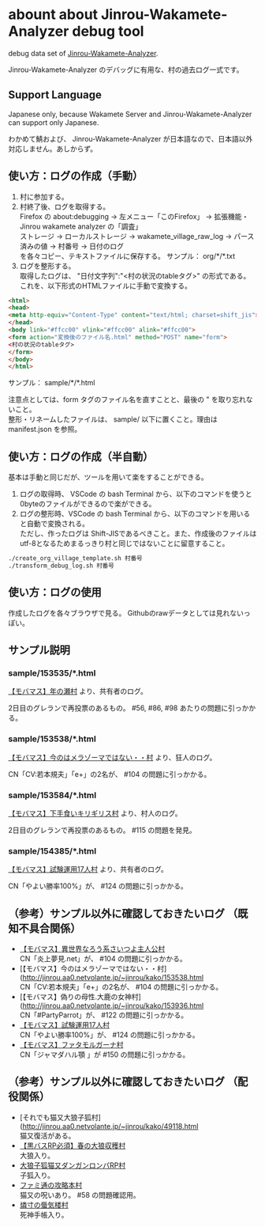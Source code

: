 # abount about Jinrou-Wakamete-Analyzer debug tool

debug data set of [Jinrou-Wakamete-Analyzer](https://github.com/stageleft/jinrou-wakamete-analyzer).

Jinrou-Wakamete-Analyzer のデバッグに有用な、村の過去ログ一式です。

## Support Language

Japanese only, because Wakamete Server and Jinrou-Wakamete-Analyzer can support only Japanese.

わかめて鯖および、 Jinrou-Wakamete-Analyzer が日本語なので、日本語以外対応しません。あしからず。

## 使い方：ログの作成（手動）

1. 村に参加する。
1. 村終了後、ログを取得する。  
   Firefox の about:debugging → 左メニュー「このFirefox」 → 拡張機能・Jinrou wakamete analyzer の「調査」  
   ストレージ → ローカルストレージ → wakamete_village_raw_log → パース済みの値 → 村番号 → 日付のログ  
   を各々コピー、テキストファイルに保存する。
   サンプル： org/\*/\*.txt
1. ログを整形する。  
   取得したログは、 "日付文字列":"<村の状況のtableタグ>" の形式である。これを、以下形式のHTMLファイルに手動で変換する。

```html
<html>
<head>
<meta http-equiv="Content-Type" content="text/html; charset=shift_jis">
</head>
<body link="#ffcc00" vlink="#ffcc00" alink="#ffcc00">
<form action="変換後のファイル名.html" method="POST" name="form">
<村の状況のtableタグ>
</form>
</body>
</html>
```

サンプル： sample/\*/\*.html  

注意点としては、form タグのファイル名を直すことと、最後の " を取り忘れないこと。  
整形・リネームしたファイルは、 sample/ 以下に置くこと。理由は manifest.json を参照。

## 使い方：ログの作成（半自動）

基本は手動と同じだが、ツールを用いて楽をすることができる。

1. ログの取得時、 VSCode の bash Terminal から、以下のコマンドを使うと0byteのファイルができるので楽ができる。  
1. ログの整形時、VSCode の bash Terminal から、以下のコマンドを用いると自動で変換される。  
   ただし、作ったログは Shift-JISであるべきこと。また、作成後のファイルはutf-8となるためまるっきり村と同じではないことに留意すること。

```sh
./create_org_village_template.sh 村番号
./transform_debug_log.sh 村番号
```

## 使い方：ログの使用

   作成したログを各々ブラウザで見る。
   Githubのrawデータとしては見れないっぽい。

## サンプル説明

### sample/153535/\*.html

[【モバマス】年の瀬村](http://jinrou.aa0.netvolante.jp/~jinrou/kako/153535.html) より、共有者のログ。

2日目のグレランで再投票のあるもの。 #56, #86, #98 あたりの問題に引っかかる。

### sample/153538/\*.html

[【モバマス】今のはメラゾーマではない・・村](http://jinrou.aa0.netvolante.jp/~jinrou/kako/153538.html) より、狂人のログ。

CN「CV:若本規夫」「e+」の2名が、 #104 の問題に引っかかる。

### sample/153584/\*.html

[【モバマス】下手食いキリギリス村](http://jinrou.aa0.netvolante.jp/~jinrou/kako/153584.html) より、村人のログ。

2日目のグレランで再投票のあるもの。 #115 の問題を発見。

### sample/154385/\*.html

[【モバマス】試験運用17人村](http://jinrou.aa0.netvolante.jp/~jinrou/kako/154385.html) より、共有者のログ。

CN「やよい勝率100%」が、 #124 の問題に引っかかる。

## （参考）サンプル以外に確認しておきたいログ （既知不具合関係）

* [【モバマス】異世界なろう系さいつよ主人公村](http://jinrou.aa0.netvolante.jp/~jinrou/kako/153281.html)  
  CN「炎上夢見.net」が、 #104 の問題に引っかかる。
* [【モバマス】今のはメラゾーマではない・・村](http://jinrou.aa0.netvolante.jp/~jinrou/kako/153538.html  
  CN「CV:若本規夫」「e+」の2名が、 #104 の問題に引っかかる。
* [【モバマス】偽りの母性.大鹿の女神村](http://jinrou.aa0.netvolante.jp/~jinrou/kako/153936.html  
  CN「#PartyParrot」が、 #122 の問題に引っかかる。
* [【モバマス】試験運用17人村](http://jinrou.aa0.netvolante.jp/~jinrou/kako/154385.html)  
  CN「やよい勝率100%」が、 #124 の問題に引っかかる。
* [【モバマス】ファタモルガーナ村](http://jinrou.aa0.netvolante.jp/~jinrou/kako/155078.html)  
  CN「ジャマダハル顎 」が #150 の問題に引っかかる。

## （参考）サンプル以外に確認しておきたいログ （配役関係）

* [それでも猫又大狼子狐村](http://jinrou.aa0.netvolante.jp/~jinrou/kako/49118.html  
  猫又復活がある。
* [【黒バスRP必須】春の大狼収穫村](http://jinrou.aa0.netvolante.jp/~jinrou/kako/125849.html)  
  大狼入り。
* [大狼子狐猫又ダンガンロンパRP村](http://jinrou.aa0.netvolante.jp/~jinrou/kako/133828.html)  
  子狐入り。
* [ファミ通の攻略本村](http://jinrou.aa0.netvolante.jp/~jinrou/kako/153332.html)  
  猫又の呪いあり。 #58 の問題確認用。
* [燐寸の蜃気楼村](http://jinrou.aa0.netvolante.jp/~jinrou/kako/153253.html)  
  死神手帳入り。
